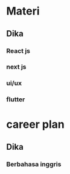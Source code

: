 # Materi

## Dika

### React js

### next js

### ui/ux

### flutter

# career plan

## Dika

### Berbahasa inggris
